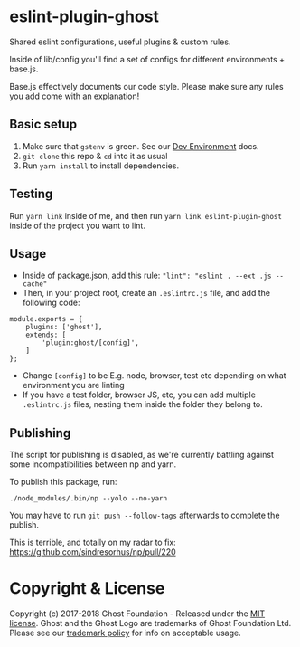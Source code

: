 # eslint-plugin-ghost

Shared eslint configurations, useful plugins & custom rules.

Inside of lib/config you'll find a set of configs for different
environments + base.js.

Base.js effectively documents our code style. Please make sure any
rules you add come with an explanation!

## Basic setup
1. Make sure that `gstenv` is green. See our [Dev Environment](https://github.com/TryGhost/Team/blob/master/Engineering/Dev%20Environment.md) docs.
2. `git clone` this repo & `cd` into it as usual
3. Run `yarn install` to install dependencies.

## Testing

Run `yarn link` inside of me, and then run `yarn link eslint-plugin-ghost`
inside of the project you want to lint.

## Usage

- Inside of package.json, add this rule: `"lint": "eslint . --ext .js --cache"`
- Then, in your project root, create an `.eslintrc.js` file, and add the
following code:
```
module.exports = {
    plugins: ['ghost'],
    extends: [
        'plugin:ghost/[config]',
    ]
};
```
- Change `[config]` to be E.g. node, browser, test etc depending on what environment you are linting
- If you have a test folder, browser JS, etc, you can add multiple `.eslintrc.js` files, nesting them inside the folder they belong to.


## Publishing

The script for publishing is disabled, as we're currently battling against
some incompatibilities between np and yarn.

To publish this package, run:

`./node_modules/.bin/np --yolo --no-yarn`

You may have to run `git push --follow-tags` afterwards to complete the publish.

This is terrible, and totally on my radar to fix: https://github.com/sindresorhus/np/pull/220


# Copyright & License

Copyright (c) 2017-2018 Ghost Foundation - Released under the [MIT license](LICENSE). Ghost and the Ghost Logo are trademarks of Ghost Foundation Ltd. Please see our [trademark policy](https://ghost.org/trademark/) for info on acceptable usage.

